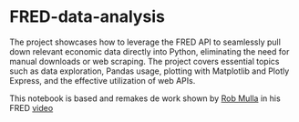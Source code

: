 # FRED-data-analysis
The project showcases how to leverage the FRED API to seamlessly pull down relevant economic data directly into Python, eliminating the need for manual downloads or web scraping. The project covers essential topics such as data exploration, Pandas usage, plotting with Matplotlib and Plotly Express, and the effective utilization of web APIs.

This notebook is based and remakes de work shown by [Rob Mulla](https://www.youtube.com/@robmulla) in his FRED [video](https://www.youtube.com/watch?v=R67XuYc9NQ4&t=519s&ab_channel=RobMulla)